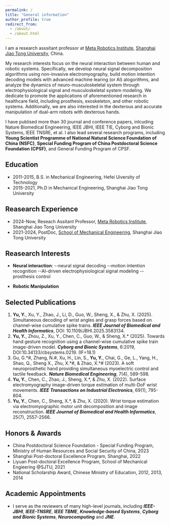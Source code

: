 ```yaml
---
permalink: /
title: "General information"
author_profile: true
redirect_from: 
  - /about/
  - /about.html
---
```

I am a research asssitant professor at [Meta Robotics Institute](https://mri.sjtu.edu.cn/), [Shanghai Jiao Tong University](https://www.sjtu.edu.cn/), China.

My research interests focus on the neural interaction between human and robotic systems. Specifically, we develop neural signal decomposition algorithms using non-invasive electromyography, build motion intention decoding models with advanced machine learing (or AI) alogorithms, and analyze the dynamics of neuro-musculoskeletal system through electrophysiological signal and musculoskeletal system modeling. We dedicate to promote the applications of aforementioned research in healthcare field, including prosthesis, exoskeleton, and other robotic systems. Additionally, we are also interested in the dexterous and accurate manipulation of dual-arm robots with dexterous hands.

I have publised more than 30 journal and conference papers, inlcuding Nature Biomedical Engineering, IEEE JBHI, IEEE TIE, Cyborg and Bionic Systems, IEEE TNSRE, et al. I also lead several research programs, including **Young Scientist Programme of National Natural Science Foundation of China (NSFC)**, **Special Funding Program of China Postdoctoral Science Foundation (CPSF)**, and General Funding Program of CPSF.

Education
------
- 2011-2015, B.S. in Mechanical Engineering, Hefei Uiversity of Technology
- 2015-2021, Ph.D in Mechanical Engineering, Shanghai Jiao Tong University

Reasearch Experience
------
- 2024-Now, Reseach Assitant Professor, [Meta Robotics Institute](https://mri.sjtu.edu.cn/), Shanghai Jiao Tong University
- 2021-2024, PostDoc, [School of Mechanical Engineering](https://me.sjtu.edu.cn/), Shanghai Jiao Tong University

Reasearch Interests
------
- **Neural interaction**:
--neural signal decoding
--motion intention recognition
--AI-driven electrophysiological signal modeling
--prosthesis control
  
- **Robotic Manipulation**

Selected Publications
------
1. **Yu, Y.**, Xu, Y., Zhao, J., Li, D., Guo, W., Sheng, X., & Zhu, X. (2025). Simultaneous decoding of wrist angles and grasp forces based on channel-wise cumulative spike trains. ***IEEE Journal of Biomedical and Health Informatics***, DOI: 10.1109/JBHI.2025.3583134.
2. **Yu, Y.**, Zhou, Z., Xu, Y., Chen, C., Guo, W., & Sheng, X.* (2025). Towards hand gesture recognition using a channel-wise cumulative spike train image-driven model. ***Cyborg and Bionic Systems***, 6:2019, DOI:10.34133/cbsystems.0219. (IF=18.1)
3. Gu, G.\*\#, Zhang, N.\#, Xu, H., Lin, S., **Yu, Y.**, Chai, G., Ge, L., Yang, H., Shao, Q., Sheng X., Zhu, X.\*\#, & Zhao, X.\*\# (2023). A soft neuroprosthetic hand providing simultaneous myoelectric control and tactile feedback. ***Nature Biomedical Engineering***, 7(4), 589-598.
4. **Yu, Y.**, Chen, C., Zhao, J., Sheng, X.*, & Zhu, X. (2022). Surface electromyography image-driven torque estimation of multi-DoF wrist movements. ***IEEE Transactions on Industrial Electronics***, 69(1), 795-804.
5. **Yu, Y.**, Chen, C., Sheng, X.*, & Zhu, X. (2020). Wrist torque estimation via electromyographic motor unit decomposition and image reconstruction. ***IEEE Journal of Biomedical and Health Informatics***, 25(7), 2557-2566.

Honors & Awards
------
- China Postdoctoral Science Foundation - Special Funding Program, Ministry of Human Resources and Social Security of China, 2023
- Shanghai Post-doctoral Excellence Program, Shanghai, 2022
- Liyuan Post-doctoral Excellence Program, School of Mechanical Engieering @SJTU, 2021
- National Scholarship Award, Chinese Ministry of Education, 2012, 2013, 2014

Academic Appointments
------
- I serve as the reviewers of many high-level journals, including ***IEEE-JBHI***, ***IEEE-TNSRE***, ***IEEE TBME***, ***Knowledge-based Systems***, ***Cyborg and Bionic Systems***, ***Neurocomputing*** and ***JNE***.
